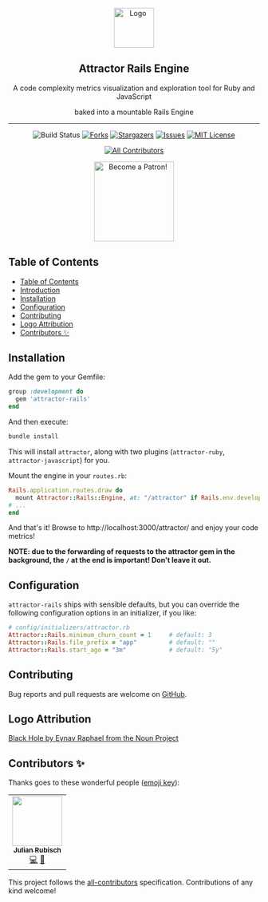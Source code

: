<!-- MARKDOWN LINKS & IMAGES -->
<!-- Shields -->
[forks-shield]: https://img.shields.io/github/forks/julianrubisch/attractor-rails.svg?style=flat-square
[forks-url]: https://github.com/julianrubisch/attractor-rails/network/members
[stars-shield]: https://img.shields.io/github/stars/julianrubisch/attractor-rails.svg?style=flat-square
[stars-url]: https://github.com/julianrubisch/attractor-rails/stargazers
[issues-shield]: https://img.shields.io/github/issues/julianrubisch/attractor-rails.svg?style=flat-square
[issues-url]: https://github.com/julianrubisch/attractor-rails/issues
[license-shield]: https://img.shields.io/github/license/julianrubisch/attractor-rails.svg?style=flat-square
[license-url]: https://github.com/julianrubisch/attractor-rails/blob/master/LICENSE
[build-status]: https://travis-ci.org/julianrubisch/attractor-rails.svg?branch=master
[twitter-shield]: https://img.shields.io/twitter/follow/AttractorGem?style=social

<!-- Media -->
[logo-source]: https://thenounproject.com/term/black-hole/1043893

[repo]: https://github.com/julianrubisch/attractor-rails

<!-- PROJECT LOGO -->
<br />
<div align="center">
  <a href="https://github.com/julianrubisch/attractor-rails">
    <img src="https://user-images.githubusercontent.com/4352208/65411858-3dc84200-ddee-11e9-99b6-c9cdbeb533c5.png" alt="Logo" width="80" height="80">
  </a>
  <h2 align="center">Attractor Rails Engine</h2>
  <p align="center">A code complexity metrics visualization and exploration tool for Ruby and JavaScript</p>
  <p align="center">baked into a mountable Rails Engine</p>  

---

<!-- PROJECT SHIELDS -->
![Build Status][build-status]
[![Forks][forks-shield]][forks-url]
[![Stargazers][stars-shield]][stars-url]
[![Issues][issues-shield]][issues-url]
[![MIT License][license-shield]][license-url]
<!-- ALL-CONTRIBUTORS-BADGE:START - Do not remove or modify this section -->
[![All Contributors](https://img.shields.io/badge/all_contributors-1-orange.svg?style=flat-square)](#contributors-)
<!-- ALL-CONTRIBUTORS-BADGE:END -->
  <a href="https://www.patreon.com/user?u=24747270"><img src="https://c5.patreon.com/external/logo/become_a_patron_button@2x.png" alt="Become a Patron!" width="160" /></a>
</div>

## Table of Contents

- [Table of Contents](#table-of-contents)
- [Introduction](#introduction)
- [Installation](#installation)
- [Configuration](#configuration)
- [Contributing](#contributing)
- [Logo Attribution](#logo-attribution)
- [Contributors ✨](#contributors-%e2%9c%a8)

## Installation

Add the gem to your Gemfile:

```ruby
group :development do
  gem 'attractor-rails'
end
```

And then execute:

```sh
bundle install
```

This will install `attractor`, along with two plugins (`attractor-ruby`, `attractor-javascript`) for you.

Mount the engine in your `routes.rb`:

```ruby
Rails.application.routes.draw do
  mount Attractor::Rails::Engine, at: "/attractor" if Rails.env.development?
# ...
end
```

And that's it! Browse to http://localhost:3000/attractor/ and enjoy your code metrics!

**NOTE: due to the forwarding of requests to the attractor gem in the background, the `/` at the end is important! Don't leave it out.**

## Configuration

`attractor-rails` ships with sensible defaults, but you can override the following configuration options in an initializer, if you like:

```ruby
# config/initializers/attractor.rb
Attractor::Rails.minimum_churn_count = 1     # default: 3
Attractor::Rails.file_prefix = "app"         # default: ""
Attractor::Rails.start_ago = "3m"            # default: "5y"
```

## Contributing

Bug reports and pull requests are welcome on [GitHub][repo].

## Logo Attribution

[Black Hole by Eynav Raphael from the Noun Project][logo-source]

## Contributors ✨

Thanks goes to these wonderful people ([emoji key](https://allcontributors.org/docs/en/emoji-key)):

<!-- ALL-CONTRIBUTORS-LIST:START - Do not remove or modify this section -->
<!-- prettier-ignore-start -->
<!-- markdownlint-disable -->
<table>
  <tr>
    <td align="center"><a href="http://www.julianrubisch.at"><img src="https://avatars0.githubusercontent.com/u/4352208?v=4" width="100px;" alt=""/><br /><sub><b>Julian Rubisch</b></sub></a><br /><a href="https://github.com/julianrubisch/attractor/commits?author=julianrubisch" title="Code">💻</a> <a href="https://github.com/julianrubisch/attractor/commits?author=julianrubisch" title="Documentation">📖</a></td>
  </tr>
</table>

<!-- markdownlint-enable -->
<!-- prettier-ignore-end -->
<!-- ALL-CONTRIBUTORS-LIST:END -->

This project follows the [all-contributors](https://github.com/all-contributors/all-contributors) specification. Contributions of any kind welcome!
